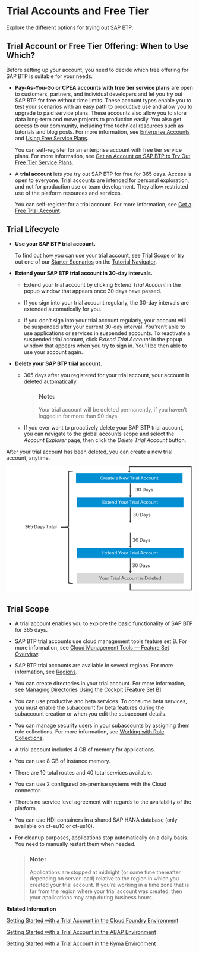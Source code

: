 <!-- loio046f127f2a614438b616ccfc575fdb16 -->

# Trial Accounts and Free Tier

Explore the different options for trying out SAP BTP.



<a name="loio046f127f2a614438b616ccfc575fdb16__section_ykc_swd_4rb"/>

## Trial Account or Free Tier Offering: When to Use Which?

Before setting up your account, you need to decide which free offering for SAP BTP is suitable for your needs:

-   **Pay-As-You-Go or CPEA accounts with free tier service plans** are open to customers, partners, and individual developers and let you try out SAP BTP for free without time limits. These account types enable you to test your scenarios with an easy path to productive use and allow you to upgrade to paid service plans. These accounts also allow you to store data long-term and move projects to production easily. You also get access to our community, including free technical resources such as tutorials and blog posts. For more information, see [Enterprise Accounts](enterprise-accounts-171511c.md) and [Using Free Service Plans](using-free-service-plans-524e108.md).

    You can self-register for an enterprise account with free tier service plans. For more information, see [Get an Account on SAP BTP to Try Out Free Tier Service Plans](https://developers.sap.com/tutorials/btp-free-tier-account.html).

-   A **trial account** lets you try out SAP BTP for free for 365 days. Access is open to everyone. Trial accounts are intended for personal exploration, and not for production use or team development. They allow restricted use of the platform resources and services.

    You can self-register for a trial account. For more information, see [Get a Free Trial Account](../20-getting-started/getting-a-global-account-d61c281.md#loio42e7e54590424e65969fced1acd47694).




<a name="loio046f127f2a614438b616ccfc575fdb16__section_trial-lifecycle"/>

## Trial Lifecycle

-   **Use your SAP BTP trial account.**

    To find out how you can use your trial account, see [Trial Scope](trial-accounts-and-free-tier-046f127.md#loio046f127f2a614438b616ccfc575fdb16__section_trial-scope) or try out one of our [Starter Scenarios](https://developers.sap.com/tutorial-navigator.html?tag=tutorial:topic/cp-starter-scenario) on the [Tutorial Navigator](https://developers.sap.com/tutorial-navigator.html?tag=products:technology-platform/sap-business-technology-platform).

-   **Extend your SAP BTP trial account in 30-day intervals.**
    -   Extend your trial account by clicking *Extend Trial Account* in the popup window that appears once 30 days have passed.

    -   If you sign into your trial account regularly, the 30-day intervals are extended automatically for you.

    -   If you don't sign into your trial account regularly, your account will be suspended after your current 30-day interval. You'ren’t able to use applications or services in suspended accounts. To reactivate a suspended trial account, click *Extend Trial Account* in the popup window that appears when you try to sign in. You'll be then able to use your account again.


-   **Delete your SAP BTP trial account.**

    -   365 days after you registered for your trial account, your account is deleted automatically.

        > ### Note:  
        > Your trial account will be deleted permanently, if you haven’t logged in for more than 90 days.

    -   If you ever want to proactively delete your SAP BTP trial account, you can navigate to the global accounts scope and select the *Account Explorer* page, then click the *Delete Trial Account* button.



After your trial account has been deleted, you can create a new trial account, anytime.

 ![](images/ExtendTrial_987e111.png) 



<a name="loio046f127f2a614438b616ccfc575fdb16__section_trial-scope"/>

## Trial Scope

-   A trial account enables you to explore the basic functionality of SAP BTP for 365 days.

-   SAP BTP trial accounts use cloud management tools feature set B. For more information, see [Cloud Management Tools — Feature Set Overview](cloud-management-tools-feature-set-overview-caf4e4e.md).

-   SAP BTP trial accounts are available in several regions. For more information, see [Regions](regions-350356d.md#loio350356d1dc314d3199dca15bd2ab9b0e).

-   You can create directories in your trial account. For more information, see [Managing Directories Using the Cockpit \[Feature Set B\]](../50-administration-and-ops/managing-directories-using-the-cockpit-feature-set-b-f495ac1.md)

-   You can use productive and beta services. To consume beta services, you must enable the subaccount for beta features during the subaccount creation or when you edit the subaccount details.

-   You can manage security users in your subaccounts by assigning them role collections. For more information, see [Working with Role Collections](../50-administration-and-ops/working-with-role-collections-393ea0b.md).

-   A trial account includes 4 GB of memory for applications.

-   You can use 8 GB of instance memory.

-   There are 10 total routes and 40 total services available.

-   You can use 2 configured on-premise systems with the Cloud connector.

-   There’s no service level agreement with regards to the availability of the platform.

-   You can use HDI containers in a shared SAP HANA database \(only available on cf-eu10 or cf-us10\).

-   For cleanup purposes, applications stop automatically on a daily basis. You need to manually restart them when needed.

    > ### Note:  
    > Applications are stopped at midnight \(or some time thereafter depending on server load\) relative to the region in which you created your trial account. If you’re working in a time zone that is far from the region where your trial account was created, then your applications may stop during business hours.


**Related Information**  


[Getting Started with a Trial Account in the Cloud Foundry Environment](../20-getting-started/getting-started-with-a-trial-account-in-the-cloud-foundry-environment-e50ab7b.md "Quickly get started with a trial account.")

[Getting Started with a Trial Account in the ABAP Environment](../20-getting-started/getting-started-with-a-trial-account-in-the-abap-environment-720c423.md "Quickly get started with a trial account.")

[Getting Started with a Trial Account in the Kyma Environment](../20-getting-started/getting-started-with-a-trial-account-in-the-kyma-environment-ccb83c7.md "Quickly get started with a trial account in the Kyma environment.")

